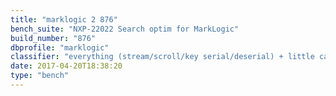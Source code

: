 ```yaml
---
title: "marklogic 2 876"
bench_suite: "NXP-22022 Search optim for MarkLogic"
build_number: "876"
dbprofile: "marklogic"
classifier: "everything (stream/scroll/key serial/deserial) + little cache on key serialization/deserialization (CHM putIfAbsent override)"
date: 2017-04-20T18:38:20
type: "bench"
---
```

